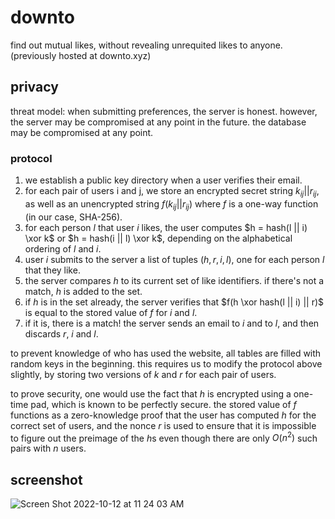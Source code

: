 # downto

find out mutual likes, without revealing unrequited likes to anyone. (previously hosted at downto.xyz)

## privacy

threat model: when submitting preferences, the server is honest. however, the server may be compromised at any point in the future. the database may be compromised at any point.

### protocol

1. we establish a public key directory when a user verifies their email.
2. for each pair of users i and j, we store an encrypted secret string $k_{ij} || r_{ij}$, as well as an unencrypted string $f(k_{ij} || r_{ij})$ where $f$ is a one-way function (in our case, SHA-256).
3. for each person $l$ that user $i$ likes, the user computes $h = hash(l || i) \xor k$ or $h = hash(i || l) \xor k$, depending on the alphabetical ordering of $l$ and $i$.
4. user $i$ submits to the server a list of tuples $(h, r, i, l)$, one for each person $l$ that they like.
5. the server compares $h$ to its current set of like identifiers. if there's not a match, $h$ is added to the set.
6. if $h$ is in the set already, the server verifies that $f(h \xor hash(l || i) || r)$ is equal to the stored value of $f$ for $i$ and $l$.
7. if it is, there is a match! the server sends an email to $i$ and to $l$, and then discards $r$, $i$ and $l$.

to prevent knowledge of who has used the website, all tables are filled with random keys in the beginning. this requires us to modify the protocol above slightly, by storing two versions of $k$ and $r$ for each pair of users.

to prove security, one would use the fact that $h$ is encrypted using a one-time pad, which is known to be perfectly secure. the stored value of $f$ functions as a zero-knowledge proof that the user has computed $h$ for the correct set of users, and the nonce $r$ is used to ensure that it is impossible to figure out the preimage of the $h$s even though there are only $O(n^2)$ such pairs with $n$ users.

## screenshot

![Screen Shot 2022-10-12 at 11 24 03 AM](https://user-images.githubusercontent.com/2716295/195383780-61f05aba-9651-4f02-8b80-e7a2248c30c9.png)
